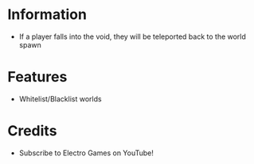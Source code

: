 # Information 
- If a player falls into the void, they will be teleported back to the world spawn
# Features
- Whitelist/Blacklist worlds
# Credits
- Subscribe to Electro Games on YouTube!
